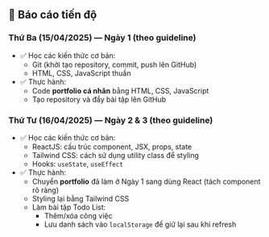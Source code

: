 ## 📌 Báo cáo tiến độ

### Thứ Ba (15/04/2025) — Ngày 1 (theo guideline)

- ✅ Học các kiến thức cơ bản:
  - Git (khởi tạo repository, commit, push lên GitHub)
  - HTML, CSS, JavaScript thuần
- ✅ Thực hành:
  - Code **portfolio cá nhân** bằng HTML, CSS, JavaScript
  - Tạo repository và đẩy bài tập lên GitHub

### Thứ Tư (16/04/2025) — Ngày 2 & 3 (theo guideline)

- ✅ Học các kiến thức cơ bản:
  - ReactJS: cấu trúc component, JSX, props, state
  - Tailwind CSS: cách sử dụng utility class để styling
  - Hooks: `useState`, `useEffect`
- ✅ Thực hành:
  - Chuyển **portfolio** đã làm ở Ngày 1 sang dùng React (tách component rõ ràng)
  - Styling lại bằng Tailwind CSS
  - Làm bài tập Todo List:
    - Thêm/xóa công việc
    - Lưu danh sách vào `localStorage` để giữ lại sau khi refresh
